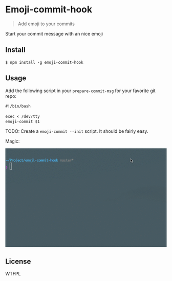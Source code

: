 # Emoji-commit-hook

> Add emoji to your commits

Start your commit message with an nice emoji

## Install

```
$ npm install -g emoji-commit-hook
```


## Usage

Add the following script in your `prepare-commit-msg` for your favorite git repo:

```
#!/bin/bash

exec < /dev/tty
emoji-commit $1
```

TODO: Create a `emoji-commit --init` script. It should be fairly easy.

Magic:

![Demo](/demo.gif)

## License

WTFPL
